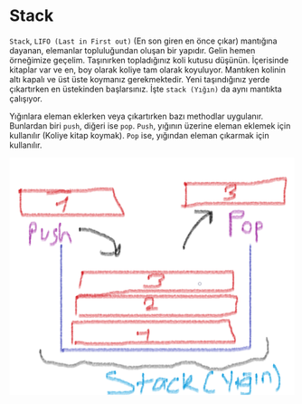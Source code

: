# **Stack**
`Stack`, `LIFO (Last in First out)` (En son giren en önce çıkar) mantığına dayanan, elemanlar topluluğundan oluşan bir yapıdır. Gelin hemen örneğimize geçelim. Taşınırken topladığınız koli kutusu düşünün. İçerisinde kitaplar var ve en, boy olarak koliye tam olarak koyuluyor. Mantıken kolinin altı kapalı ve üst üste koymanız gerekmektedir. Yeni taşındığınız yerde çıkartırken en üstekinden başlarsınız. İşte `stack (Yığın)` da aynı mantıkta çalışıyor.

Yığınlara eleman eklerken veya çıkartırken bazı methodlar uygulanır. Bunlardan biri `push`, diğeri ise `pop`. `Push`, yığının üzerine eleman eklemek için kullanılır (Koliye kitap koymak). `Pop` ise, yığından eleman çıkarmak için kullanılır.

![stack-figure](https://raw.githubusercontent.com/Kodluyoruz/taskforce/main/veri-yapilari-algoritmalar/stack/figures/stack.png)

